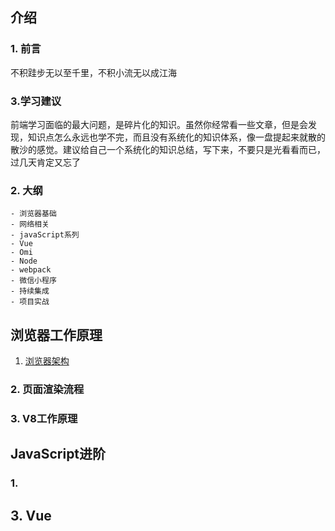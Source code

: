 ## 介绍
### 1. 前言
  不积跬步无以至千里，不积小流无以成江海
### 3.学习建议
  前端学习面临的最大问题，是碎片化的知识。虽然你经常看一些文章，但是会发现，知识点怎么永远也学不完，而且没有系统化的知识体系，像一盘提起来就散的散沙的感觉。建议给自己一个系统化的知识总结，写下来，不要只是光看看而已，过几天肯定又忘了
### 2. 大纲
```
- 浏览器基础
- 网络相关
- javaScript系列
- Vue
- Omi
- Node
- webpack
- 微信小程序
- 持续集成
- 项目实战
```

## 浏览器工作原理
1. [浏览器架构](http://note)
### 2. 页面渲染流程
### 3. V8工作原理

## JavaScript进阶
### 1.

## 3. Vue
